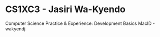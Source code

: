 # CS1XC3 - Jasiri Wa-Kyendo
Computer Science Practice &amp; Experience: Development Basics
MacID - wakyendj
